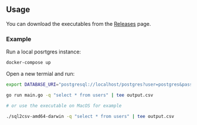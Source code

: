 ## Usage

You can download the executables from the [Releases](https://github.com/zhangyuan/sql2csv/releases) page.

### Example

Run a local posrtgres instance:

```bash
docker-compose up
```

Open a new termial and run:

```bash
export DATABASE_URI="postgresql://localhost/postgres?user=postgres&password=mypassword&sslmode=disable"

go run main.go -q "select * from users" | tee output.csv

# or use the executable on MacOS for example

./sql2csv-amd64-darwin -q "select * from users" | tee output.csv
```
